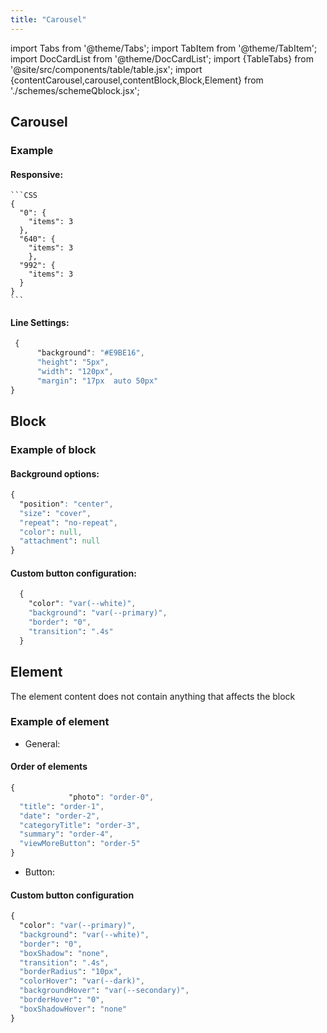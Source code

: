 ```yaml
---
title: "Carousel"
---
```


import Tabs from '@theme/Tabs';
import TabItem from '@theme/TabItem';
import DocCardList from '@theme/DocCardList';
import {TableTabs} from '@site/src/components/table/table.jsx';
import {contentCarousel,carousel,contentBlock,Block,Element} from './schemes/schemeQblock.jsx';

## Carousel
<Tabs groupId="Carousel">
  <TabItem value="contentCarousel" label="content">
    <TableTabs tabsContent={contentCarousel} />
  </TabItem>
  <TabItem value="AttributeCarousel" label="Attribute">
    <TableTabs tabsContent={carousel} />
  </TabItem>  
</Tabs>


### Example 
  #### Responsive:

    ```CSS
    {
      "0": {
    	"items": 3
      },
      "640": {
        "items": 3
        },
      "992": {
    	"items": 3
      }
    }
    ```


  #### Line Settings:

  ```CSS
   {
 		"background": "#E9BE16",
 		"height": "5px",
 		"width": "120px",
		"margin": "17px  auto 50px"
  }
  ```

## Block
<Tabs groupId="Block">
  <TabItem value="contentBlock" label="content">
    <TableTabs tabsContent={contentBlock} />
  </TabItem>
  <TabItem value="AttributeBlock" label="Attribute">
    <TableTabs tabsContent={Block} />
  </TabItem> 
</Tabs>

### Example of block 
  #### Background options:

  ```CSS
  {
    "position": "center",
    "size": "cover",
    "repeat": "no-repeat",
    "color": null,
    "attachment": null
  }
 ``` 

  #### Custom button configuration:

```CSS
  {
    "color": "var(--white)",
    "background": "var(--primary)",
    "border": "0",
    "transition": ".4s"
  }
```



## Element
<Tabs groupId="Element">
  <TabItem value="contentElement" label="content">
    The element content does not contain anything that affects the block
  </TabItem>
  <TabItem value="AttributeElement" label="Attribute">
    <TableTabs tabsContent={Element} />
  </TabItem>
</Tabs>

### Example of element

- General:

#### Order of elements

```CSS
{
 			 "photo": "order-0",
  "title": "order-1",
  "date": "order-2",
  "categoryTitle": "order-3",
  "summary": "order-4",
  "viewMoreButton": "order-5"
}

```

- Button:

#### Custom button configuration

```CSS
{
  "color": "var(--primary)",
  "background": "var(--white)",
  "border": "0",
  "boxShadow": "none",
  "transition": ".4s",
  "borderRadius": "10px",
  "colorHover": "var(--dark)",
  "backgroundHover": "var(--secondary)",
  "borderHover": "0",
  "boxShadowHover": "none"
}
```

